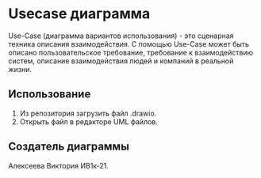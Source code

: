 # Usecase диаграмма
Use-Сase (диаграмма вариантов использования) - это сценарная техника описания взаимодействия. С помощью Use-Case может быть описано пользовательское требование, требование к взаимодействию систем, описание взаимодействия людей и компаний в реальной жизни.
## Использование
1. Из репозитория загрузить файл .drawio.
2. Открыть файл в редакторе UML файлов.
## Создатель диаграммы
Алексеева Виктория ИВ1к-21.
